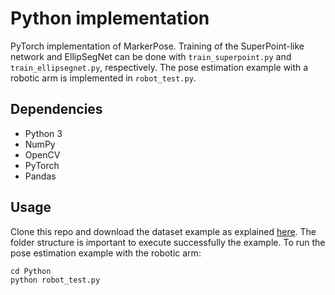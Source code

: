# Python implementation

PyTorch implementation of MarkerPose. Training of the SuperPoint-like network and EllipSegNet can be done with `train_superpoint.py` and `train_ellipsegnet.py`, respectively. The pose estimation example with a robotic arm is implemented in `robot_test.py`.

## Dependencies

* Python 3
* NumPy
* OpenCV
* PyTorch
* Pandas

## Usage

Clone this repo and download the dataset example as explained [here](https://github.com/jhacsonmeza/MarkerPose#pose-estimation-example). The folder structure is important to execute successfully the example. To run the pose estimation example with the robotic arm:

```
cd Python
python robot_test.py
```